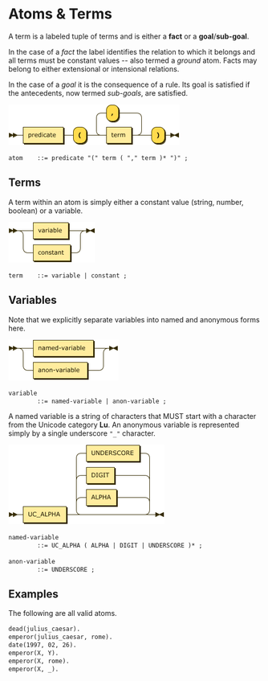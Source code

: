 # Atoms & Terms

A term is a labeled tuple of terms and is either a **fact** or a **goal**/**sub-goal**.

In the case of a _fact_ the label identifies the relation to which it belongs and all terms must be constant values -- also termed a _ground_ atom. Facts may belong to either extensional or intensional relations.

In the case of a _goal_ it is the consequence of a rule. Its goal is satisfied if the antecedents, now termed _sub-goals_, are satisfied. 

![atom](images/atom.png)

```ebnf
atom    ::= predicate "(" term ( "," term )* ")" ;
```

## Terms

A term within an atom is simply either a constant value (string, number, boolean) or a variable.

![term](images/term.png)

```ebnf
term    ::= variable | constant ;
```

## Variables

Note that we explicitly separate variables into named and anonymous forms here.

![variable](images/variable.png)

```ebnf
variable
        ::= named-variable | anon-variable ;
```

A named variable is a string of characters that MUST start with a character from the Unicode category **Lu**. An anonymous variable is represented simply by a single underscore `"_"` character.

![named-variable](images/named-variable.png)

```ebnf
named-variable
        ::= UC_ALPHA ( ALPHA | DIGIT | UNDERSCORE )* ;
        
anon-variable
        ::= UNDERSCORE ;
```

## Examples

The following are all valid atoms.

```datalog
dead(julius_caesar).
emperor(julius_caesar, rome).
date(1997, 02, 26).
emperor(X, Y).
emperor(X, rome).
emperor(X, _).
```
